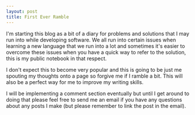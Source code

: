 ```yaml
---
layout: post
title: First Ever Ramble
---
```


I'm starting this blog as a bit of a diary for problems and solutions that I may run into while developing software. We all run into certain issues when learning a new language that we run into a lot and sometimes it's easier to overcome these issues when you have a quick way to refer to the solution, this is my public notebook in that respect.

I don't expect this to become very popular and this is going to be just me spouting my thoughts onto a page so forgive me if I ramble a bit. This will also be a perfect way for me to improve my writing skills.

I will be implementing a comment section eventually but until I get around to doing that please feel free to send me an email if you have any questions about any posts I make (but please remember to link the post in the email).
